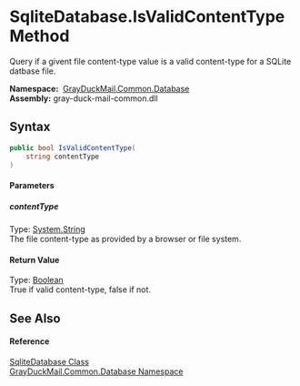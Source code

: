 SqliteDatabase.IsValidContentType Method
========================================
Query if a givent file content-type value is a valid content-type for a SQLite datbase file.

  **Namespace:**  [GrayDuckMail.Common.Database][1]  
  **Assembly:** gray-duck-mail-common.dll

Syntax
------

```csharp
public bool IsValidContentType(
	string contentType
)
```

#### Parameters

##### *contentType*
Type: [System.String][2]  
 The file content-type as provided by a browser or file system.

#### Return Value
Type: [Boolean][3]  
 True if valid content-type, false if not. 

See Also
--------

#### Reference
[SqliteDatabase Class][4]  
[GrayDuckMail.Common.Database Namespace][1]  

[1]: ../README.md
[2]: https://docs.microsoft.com/dotnet/api/system.string
[3]: https://docs.microsoft.com/dotnet/api/system.boolean
[4]: README.md